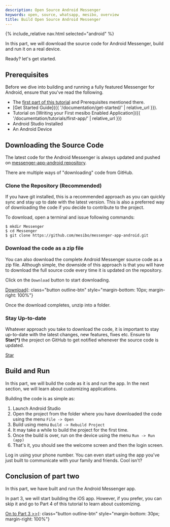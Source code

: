 ```yaml
---
description: Open Source Android Messenger
keywords: open, source, whatsapp, mesibo, overview
title: Build Open Source Android Messenger
---
```

{% include_relative nav.html selected="android" %}

In this part, we will download the source code for Android Messenger, build and run it on a real device.

Ready? let's get started. 

## Prerequisites
Before we dive into building and running a fully featured Messenger for Android, ensure that you've read the following.

- The [first part of this tutorial](index.md) and Prerequisites mentioned there.
- [Get Started Guide]({{ '/documentation/get-started/' | relative_url }}).
- Tutorial on [Writing your First mesibo Enabled Application]({{ '/documentation/tutorials/first-app/' | relative_url }})
- Android Studio Installed
- An Android Device

## Downloading the Source Code
The latest code for the Android Messenger is always updated and pushed on [messenger-app-android repository](https://github.com/mesibo/messenger-app-android).

There are multiple ways of "downloading" code from GitHub.

### Clone the Repository (Recommended)
If you have git installed, this is a recommended approach as you can quickly sync and stay up to date with the latest version. This is also a preferred way of downloading the code if you decide to contribute to the project. 

To download, open a terminal and issue following commands:

    $ mkdir Messenger
    $ cd Messenger
    $ git clone https://github.com/mesibo/messenger-app-android.git

### Download the code as a zip file
You can also download the complete Android Messenger source code as a zip file. Although simple, the downside of this approach is that you will have to download the full source code every time it is updated on the repository. 

Click on the `Download` button to start downloading.

[Download](https://github.com/mesibo/messenger-app-android/archive/master.zip){: class="button outline-btn" style="margin-bottom: 10px; margin-right: 100%"}

Once the download completes, unzip into a folder. 

### Stay Up-to-date
Whatever approach you take to download the code, it is important to stay up-to-date with the latest changes, new features, fixes etc. Ensure to **Star(*)** the project on GitHub to get notified whenever the source code is updated. 

<a class="github-button" href="https://github.com/mesibo/messenger-app-android" data-icon="octicon-star" data-size="large" aria-label="Star mesibo/messenger-app-android on GitHub">Star</a>

## Build and Run
In this part, we will build the code as it is and run the app. In the next section, we will learn about customizing applications.

Building the code is as simple as:

 1. Launch Android Studio
 2. Open the project from the folder where you have downloaded the code using the menu `File -> Open`
 3. Build using menu `Build -> Rebuild Project`
 4. It may take a while to build the project for the first time. 
 5. Once the build is over, run on the device using the menu `Run -> Run (app)`
 6. That's it, you should see the welcome screen and then the login screen.

Log in using your phone number. You can even start using the app you've just built to communicate with your family and friends. Cool isn't?

## Conclusion of part two

In this part, we have built and run the Android Messenger app. 

In part 3, we will start building the iOS app. However, if you prefer, you can skip it and go to Part 4 of this tutorial to learn about customizing.

[On to Part 3 >>](ios.md){: class="button outline-btn" style="margin-bottom: 30px; margin-right: 100%"}

